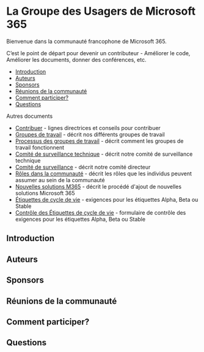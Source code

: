 # La Groupe des Usagers de Microsoft 365

Bienvenue dans la communauté francophone de Microsoft 365.

C’est le point de départ pour devenir un contributeur - Améliorer le code, Améliorer les documents, donner des conférences, etc.

- [Introduction](#introduction)
- [Auteurs](#auteurs)
- [Sponsors](#sponsors)
- [Réunions de la communauté](#réunions-de-la-communauté)
- [Comment participer?](#comment-participer)
- [Questions](#questions)

Autres documents

- [Contribuer](CONTRIBUER.md) - lignes directrices et conseils pour contribuer
- [Groupes de travail](GROUPES-TRAVAIL.md) - décrit nos différents groupes de travail
- [Processus des groupes de travail](PROCESSUS-GROUPES-TRAVAIL.md) - décrit comment les groupes de travail fonctionnent
- [Comité de surveillance technique](COMITE-SURVEILLANCE-TECH.md) - décrit notre comité de surveillance technique
- [Comité de surveillance](COMITE-SURVEILLANCE.md) - décrit notre comité directeur
- [Rôles dans la communauté](ROLES.md) - décrit les rôles que les individus peuvent assumer au sein de la communauté
- [Nouvelles solutions M365](NOUVELLES-SOLUTIONS.md) - décrit le procédé d'ajout de nouvelles solutions Microsoft 365
- [Étiquettes de cycle de vie](ETIQUETTES-CYCLEDEVIE.md) - exigences pour les étiquettes Alpha, Beta ou Stable
- [Contrôle des Étiquettes de cycle de vie](CONTROLE-ETIQUETTES-CYCLEDEVIE.md) - formulaire de contrôle des exigences pour les étiquettes Alpha, Beta ou Stable

## Introduction

## Auteurs

## Sponsors

## Réunions de la communauté

## Comment participer?

## Questions
